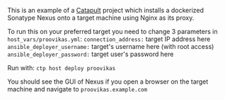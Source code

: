 This is an example of a [Catapult](https://github.com/ClarifiedSecurity/catapult) project which installs a dockerized Sonatype Nexus onto a target machine using Nginx as its proxy. 

To run this on your preferred target you need to change 3 parameters in `host_vars/proovikas.yml`:
`connection_address:` target IP address here  
`ansible_deployer_username:` target's username here (with root access)  
`ansible_deployer_password:` target user's password here  


Run with:
`ctp host deploy proovikas`

You should see the GUI of Nexus if you open a browser on the target machine and navigate to `proovikas.example.com`
